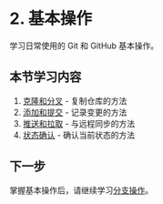 # 2. 基本操作

学习日常使用的 Git 和 GitHub 基本操作。

## 本节学习内容

1. [克隆和分叉](./clone-fork.md) - 复制仓库的方法
2. [添加和提交](./add-commit.md) - 记录变更的方法
3. [推送和拉取](./push-pull.md) - 与远程同步的方法
4. [状态确认](./status-diff.md) - 确认当前状态的方法

## 下一步

掌握基本操作后，请继续学习[分支操作](../03-branches/)。

